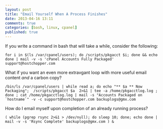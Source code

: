 ```yaml
---
layout: post
title: "Email Yourself When A Process Finishes"
date: 2013-04-16 13:11
comments: true
categories: [bash, linux, cpanel]
published: true
---
```


If you write a command in bash that will take a while, consider the following:

```
for i in $(ls /var/cpanel/users); do /scripts/pkgacct $i; done && echo done | mail -v -s 'cPanel Accounts Fully Packaged' support@hostchopper.com 
```

What if you want an even more extravgant loop with more useful email content *and* a carbon copy?

```
/bin/ls /var/cpanel/users | while read a; do echo "** $a ** Now Packaging";  /scripts/pkgacct $a  2>&1 | tee -a /home/pkgacctlog.log ; done ; cat /home/pkgacctlog.log | mail -s "Accounts Packaged on `hostname`" -v -c support@hostchopper.com backuplogs@gmx.com
```

How do I email myself upon completion of an already running process?
```
( while (pgrep rsync 2>&1 > /dev/null); do sleep 10; done; echo done | mail -v -s 'Rsync Complete' backuplogs@gmx.com ) &
```
